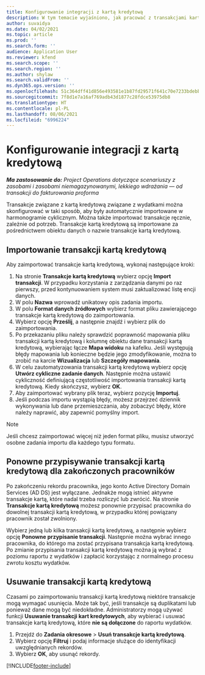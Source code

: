 ```yaml
---
title: Konfigurowanie integracji z kartą kredytową
description: W tym temacie wyjaśniono, jak pracować z transakcjami kartą kredytową związanymi z wydatkami.
author: suvaidya
ms.date: 04/02/2021
ms.topic: article
ms.prod: ''
ms.search.form: ''
audience: Application User
ms.reviewer: kfend
ms.search.scope: ''
ms.search.region: ''
ms.author: shylaw
ms.search.validFrom: ''
ms.dyn365.ops.version: ''
ms.openlocfilehash: 51c364dff41d856e493581e1b87fd29571f641c70e7233bdebb910efbc64b983
ms.sourcegitcommit: 7f8d1e7a16af769adb43d1877c28fdce53975db8
ms.translationtype: HT
ms.contentlocale: pl-PL
ms.lasthandoff: 08/06/2021
ms.locfileid: "6996224"
---
```

# <a name="set-up-credit-card-integration"></a>Konfigurowanie integracji z kartą kredytową

_**Ma zastosowanie do:** Project Operations dotyczące scenariuszy z zasobami i zasobami niemagazynowanymi, lekkiego wdrażania — od transakcji do fakturowania proforma_

Transakcje związane z kartą kredytową związane z wydatkami można skonfigurować w taki sposób, aby były automatycznie importowane w harmonogramie cyklicznym. Można także importować transakcje ręcznie, zależnie od potrzeb. Transakcje kartą kredytową są importowane za pośrednictwem obiektu danych o nazwie transakcje kartą kredytową.

## <a name="import-credit-card-transactions"></a>Importowanie transakcji kartą kredytową

Aby zaimportować transakcje kartą kredytową, wykonaj następujące kroki:

1. Na stronie **Transakcje kartą kredytową** wybierz opcję **Import transakcji**. W przypadku korzystania z zarządzania danymi po raz pierwszy, przed kontynuowaniem system musi zaktualizować listę encji danych.
2. W polu **Nazwa** wprowadź unikatowy opis zadania importu.
3. W polu **Format danych źródłowych** wybierz format pliku zawierającego transakcje kartą kredytową do zaimportowania.
4. Wybierz opcję **Prześlij**, a następnie znajdź i wybierz plik do zaimportowania.
5. Po przekazaniu pliku należy sprawdzić poprawność mapowania pliku transakcji kartą kredytową i kolumnę obiektu dane transakcji kartą kredytową, wybierając łącze **Mapa widoku** na kafelku. Jeśli występują błędy mapowania lub konieczne będzie jego zmodyfikowanie, można to zrobić na karcie **Wizualizacja** lub **Szczegóły mapowania**.
6. W celu zautomatyzowania transakcji kartą kredytową wybierz opcję **Utwórz cykliczne zadanie danych**. Następnie można ustawić cykliczność definiującą częstotliwość importowania transakcji kartą kredytową. Kiedy skończysz, wybierz **OK**.
7. Aby zaimportować wybrany plik teraz, wybierz pozycję **Importuj**.
8. Jeśli podczas importu wystąpią błędy, możesz przejrzeć dziennik wykonywania lub dane przemieszczania, aby zobaczyć błędy, które należy naprawić, aby zapewnić pomyślny import.

> [!NOTE]
> Jeśli chcesz zaimportować więcej niż jeden format pliku, musisz utworzyć osobne zadania importu dla każdego typu formatu.

## <a name="reassign-the-credit-card-transactions-for-terminated-employees"></a>Ponowne przypisywanie transakcji kartą kredytową dla zakończonych pracowników

Po zakończeniu rekordu pracownika, jego konto Active Directory Domain Services (AD DS) jest wyłączane. Jednakże mogą istnieć aktywne transakcje kartą, które nadal trzeba rozliczyć lub zwrócić. Na stronie **Transakcje kartą kredytową** możesz ponownie przypisać pracownika do dowolnej transakcji kartą kredytową, w przypadku której powiązany pracownik został zwolniony.

Wybierz jedną lub kilka transakcji kartą kredytową, a następnie wybierz opcję **Ponowne przypisanie transakcji**. Następnie można wybrać innego pracownika, do którego ma zostać przypisana transakcja kartą kredytową. Po zmianie przypisania transakcji kartą kredytową można ją wybrać z poziomu raportu z wydatków i zapłacić korzystając z normalnego procesu zwrotu kosztu wydatków.

## <a name="delete-credit-card-transactions"></a>Usuwanie transakcji kartą kredytową 

Czasami po zaimportowaniu transakcji kartą kredytową niektóre transakcje mogą wymagać usunięcia. Może tak być, jeśli transakcje są duplikatami lub ponieważ dane mogą być niedokładne. Administratorzy mogą używać funkcji **Usuwanie transakcji kart kredytowych**, aby wybierać i usuwać transakcje kartą kredytową, które **nie są dołączone** do raportu wydatków. 

1. Przejdź do **Zadania okresowe** > **Usuń transakcje kartą kredytową**.
2. Wybierz opcję **Filtruj** i podaj informacje służące do identyfikacji uwzględnianych rekordów.
3. Wybierz **OK**, aby usunąć rekordy. 

[!INCLUDE[footer-include](../includes/footer-banner.md)]
